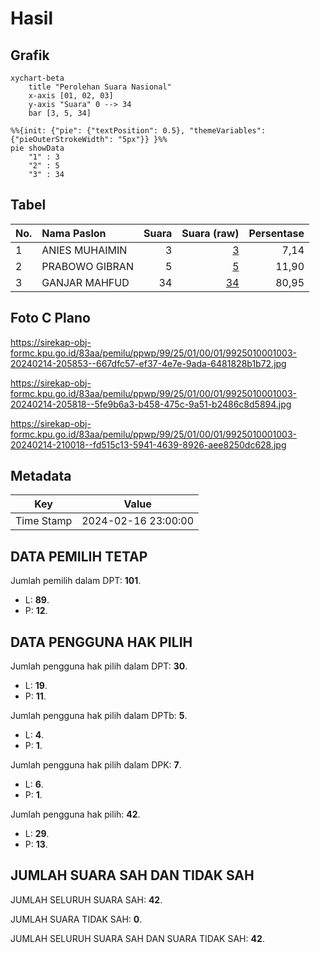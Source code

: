 # Hasil

## Grafik

```mermaid
xychart-beta
    title "Perolehan Suara Nasional"
    x-axis [01, 02, 03]
    y-axis "Suara" 0 --> 34
    bar [3, 5, 34]
```

```mermaid
%%{init: {"pie": {"textPosition": 0.5}, "themeVariables": {"pieOuterStrokeWidth": "5px"}} }%%
pie showData
    "1" : 3
    "2" : 5
    "3" : 34
```

## Tabel

| No. | Nama Paslon    | Suara | Suara (raw) | Persentase |
|:--- |:-------------- | -----:| -----------:| ----------:|
| 1   | ANIES MUHAIMIN | 3     | [3][p-1]    | 7,14       |
| 2   | PRABOWO GIBRAN | 5     | [5][p-2]    | 11,90      |
| 3   | GANJAR MAHFUD  | 34    | [34][p-3]   | 80,95      |


[p-1]: https://github.com/gigit-pemilu/pemilu-2024/blob/main/pilpres/hitung-suara/sub/99-luar-negeri/sub/25-buenos-aires-argentina/sub/01-buenos-aires-argentina/sub/0001-buenos-aires-argentina/sub/003-ksk-001/sub/paslon-1.txt
[p-2]: https://github.com/gigit-pemilu/pemilu-2024/blob/main/pilpres/hitung-suara/sub/99-luar-negeri/sub/25-buenos-aires-argentina/sub/01-buenos-aires-argentina/sub/0001-buenos-aires-argentina/sub/003-ksk-001/sub/paslon-2.txt
[p-3]: https://github.com/gigit-pemilu/pemilu-2024/blob/main/pilpres/hitung-suara/sub/99-luar-negeri/sub/25-buenos-aires-argentina/sub/01-buenos-aires-argentina/sub/0001-buenos-aires-argentina/sub/003-ksk-001/sub/paslon-3.txt

## Foto C Plano

https://sirekap-obj-formc.kpu.go.id/83aa/pemilu/ppwp/99/25/01/00/01/9925010001003-20240214-205853--667dfc57-ef37-4e7e-9ada-6481828b1b72.jpg

https://sirekap-obj-formc.kpu.go.id/83aa/pemilu/ppwp/99/25/01/00/01/9925010001003-20240214-205818--5fe9b6a3-b458-475c-9a51-b2486c8d5894.jpg

https://sirekap-obj-formc.kpu.go.id/83aa/pemilu/ppwp/99/25/01/00/01/9925010001003-20240214-210018--fd515c13-5941-4639-8926-aee8250dc628.jpg


## Metadata

| Key        | Value               |
| ---------- | ------------------- |
| Time Stamp | 2024-02-16 23:00:00 |


## DATA PEMILIH TETAP

Jumlah pemilih dalam DPT: **101**.
 * L: **89**.
 * P: **12**.

## DATA PENGGUNA HAK PILIH

Jumlah pengguna hak pilih dalam DPT: **30**.
 * L: **19**.
 * P: **11**.

Jumlah pengguna hak pilih dalam DPTb: **5**.
 * L: **4**.
 * P: **1**.

Jumlah pengguna hak pilih dalam DPK: **7**.
 * L: **6**.
 * P: **1**.

Jumlah pengguna hak pilih: **42**.
 * L: **29**.
 * P: **13**.

## JUMLAH SUARA SAH DAN TIDAK SAH

JUMLAH SELURUH SUARA SAH: **42**.

JUMLAH SUARA TIDAK SAH: **0**.

JUMLAH SELURUH SUARA SAH DAN SUARA TIDAK SAH: **42**.



